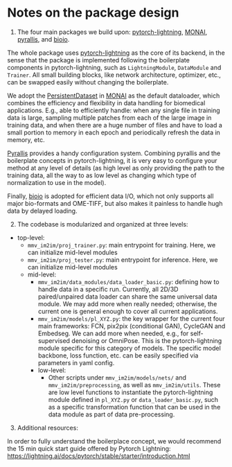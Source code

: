 # Notes on the package design


1. The four main packages we build upon: [pytorch-lightning](https://www.pytorchlightning.ai/), [MONAI](https://monai.io/), [pyrallis](https://eladrich.github.io/pyrallis/), and [bioio](https://github.com/bioio-devs/bioio).

The whole package uses [pytorch-lightning](https://www.pytorchlightning.ai/) as the core of its backend, in the sense that the package is implemented following the boilerplate components in pytorch-lightning, such as `LightningModule`, `DataModule` and `Trainer`. All small building blocks, like network architecture, optimizer, etc., can be swapped easily without changing the boilerplate. 

We adopt the [PersistentDataset](https://docs.monai.io/en/stable/data.html#persistentdataset) in [MONAI](https://monai.io) as the default dataloader, which combines the efficiency and flexibility in data handling for biomedical applications. E.g., able to efficiently handle: when any single file in training data is large, sampling multiple patches from each of the large image in training data, and when there are a huge number of files and have to load a small portion to memory in each epoch and periodically refresh the data in memory, etc.

[Pyrallis](https://eladrich.github.io/pyrallis/) provides a handy configuration system. Combining pyrallis and the boilerplate concepts in pytorch-lightning, it is very easy to configure your method at any level of details (as high level as only providing the path to the training data, all the way to as low level as changing which type of normalization to use in the model). 

Finally, [bioio](https://github.com/bioio-devs/bioio) is adopted for efficient data I/O, which not only supports all major bio-formats and OME-TIFF, but also makes it painless to handle hugh data by delayed loading.


2. The codebase is modularized and organized at three levels: 
- top-level:
    * `mmv_im2im/proj_trainer.py`: main entrypoint for training. Here, we can initialize mid-level modules
    * `mmv_im2im/proj_tester.py`: main entrypoint for inference. Here, we can initialize mid-level modules
    - mid-level:
        * `mmv_im2im/data_modules/data_loader_basic.py`: defining how to handle data in a specific run. Currently, all 2D/3D paired/unpaired data loader can share the same universal data module. We may add more when really needed; otherwise, the current one is general enough to cover all current applications.
        * `mmv_im2im/models/pl_XYZ.py`: the key wrapper for the current four main frameworks: FCN, pix2pix (conditional GAN), CycleGAN and Embedseg. We can add more when needed, e.g., for self-supervised denoising or OmniPose. This is the pytorch-lightning module specific for this category of models. The specific model backbone, loss function, etc. can be easily specified via parameters in yaml config.
        - low-level: 
            * Other scripts under `mmv_im2im/models/nets/` and `mmv_im2im/preprocessing`, as well as `mmv_im2im/utils`. These are low level functions to instantiate the pytorch-lightning module defined in `pl_XYZ.py` or `data_loader_basic.py`, such as a specific transformation function that can be used in the data module as part of data pre-processing.


3. Additional resources:

In order to fully understand the boilerplace concept, we would recommend the 15 min quick start guide offered by Pytorch Lightning: https://lightning.ai/docs/pytorch/stable/starter/introduction.html


